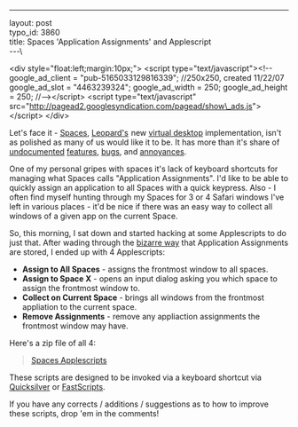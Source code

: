 ------------------------------------------------------------------------

layout: post\
typo\_id: 3860\
title: Spaces 'Application Assignments' and Applescript\
---\

&lt;div style="float:left;margin:10px;"&gt;
&lt;script type="text/javascript"&gt;&lt;!--
google\_ad\_client = "pub-5165033129816339";
//250x250, created 11/22/07
google\_ad\_slot = "4463239324";
google\_ad\_width = 250;
google\_ad\_height = 250;
//--&gt;&lt;/script&gt;
&lt;script type="text/javascript" src="http://pagead2.googlesyndication.com/pagead/show\_ads.js"&gt;
&lt;/script&gt;
&lt;/div&gt;

Let's face it -
[Spaces](http://www.apple.com/macosx/features/spaces.html),
<a href="http://www.amazon.com/gp/redirect.html?ie=UTF8&location=http%3A%2F%2Fwww.amazon.com%2FApple-Mac-Version-10-5-Leopard%2Fdp%2FB000FK88JK&tag=jnewlandcom0a-20&linkCode=ur2&camp=1789&creative=9325">Leopard's</a><img src="http://www.assoc-amazon.com/e/ir?t=jnewlandcom0a-20&amp;l=ur2&amp;o=1" width="1" height="1" border="0" alt="" style="border:none !important; margin:0px !important;" />
new [virtual desktop](http://en.wikipedia.org/wiki/Virtual_desktop)
implementation, isn't as polished as many of us would like it to be. It
has more than it's share of
[undocumented](http://twitter.com/jacksonfox/statuses/418554032)
[features](http://twitter.com/dydimustk/statuses/368923792),
[bugs](http://twitter.com/jnewland/statuses/393275612), and
[annoyances](http://www.pascal.com/diary/?p=183).

One of my personal gripes with spaces it's lack of keyboard shortcuts
for managing what Spaces calls "Application Assignments". I'd like to be
able to quickly assign an application to all Spaces with a quick
keypress. Also - I often find myself hunting through my Spaces for 3 or
4 Safari windows I've left in various places - it'd be nice if there was
an easy way to collect all windows of a given app on the current Space.

So, this morning, I sat down and started hacking at some Applescripts to
do just that. After wading through the [bizarre
way](http://bbs.applescript.net/viewtopic.php?id=23070&action=new) that
Application Assignments are stored, I ended up with 4 Applescripts:

-   **Assign to All Spaces** - assigns the frontmost window to
    all spaces.
-   **Assign to Space X** - opens an input dialog asking you which space
    to assign the frontmost window to.
-   **Collect on Current Space** - brings all windows from the frontmost
    appliation to the current space.
-   **Remove Assignments** - remove any appliaction assignments the
    frontmost window may have.

Here's a zip file of all 4:

> [Spaces Applescripts](http://files.jnewland.com/Spaces.zip)

These scripts are designed to be invoked via a keyboard shortcut via
[Quicksilver](http://blacktree.com/?quicksilver) or
[FastScripts](http://www.red-sweater.com/fastscripts/).

If you have any corrects / additions / suggestions as to how to improve
these scripts, drop 'em in the comments!
